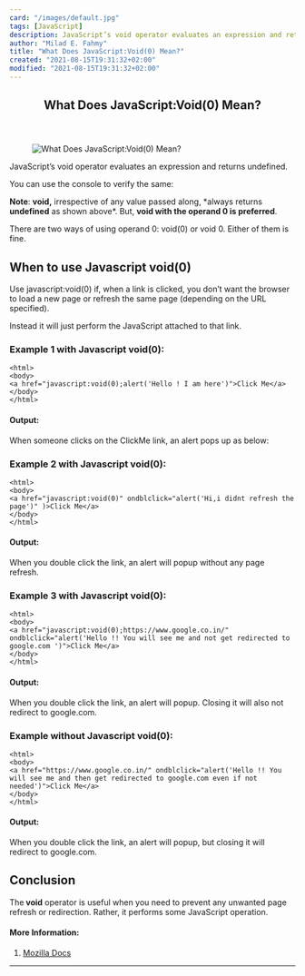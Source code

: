 ```yaml
---
card: "/images/default.jpg"
tags: [JavaScript]
description: JavaScript’s void operator evaluates an expression and return
author: "Milad E. Fahmy"
title: "What Does JavaScript:Void(0) Mean?"
created: "2021-08-15T19:31:32+02:00"
modified: "2021-08-15T19:31:32+02:00"
---
```

<div class="site-wrapper">
<main id="site-main" class="site-main outer">
<div class="inner">
<article class="post-full post tag-javascript ">
<header class="post-full-header">
<h1 class="post-full-title">What Does JavaScript:Void(0) Mean?</h1>
</header>
<figure class="post-full-image">
<picture>
<source media="(max-width: 700px)" sizes="1px" srcset="data:image/gif;base64,R0lGODlhAQABAIAAAAAAAP///yH5BAEAAAAALAAAAAABAAEAAAIBRAA7 1w">
<source media="(min-width: 701px)" sizes="(max-width: 800px) 400px,
(max-width: 1170px) 700px,
1400px" srcset="/news/content/images/size/w300/2020/02/jeremy-thomas-rMmibFe4czY-unsplash.jpg 300w,
/news/content/images/size/w600/2020/02/jeremy-thomas-rMmibFe4czY-unsplash.jpg 600w,
/news/content/images/size/w1000/2020/02/jeremy-thomas-rMmibFe4czY-unsplash.jpg 1000w,
/news/content/images/size/w2000/2020/02/jeremy-thomas-rMmibFe4czY-unsplash.jpg 2000w">
<img onerror="this.style.display='none'" src="/news/content/images/size/w2000/2020/02/jeremy-thomas-rMmibFe4czY-unsplash.jpg" alt="What Does JavaScript:Void(0) Mean?">
</picture>
</figure>
<section class="post-full-content">
<div class="post-content medium-migrated-article">
<p>JavaScript’s void operator evaluates an expression and returns undefined.</p>
<p>You can use the console to verify the same:</p>
<p><strong><strong>Note</strong></strong>: <strong><strong>void</strong>,</strong> irrespective of any value passed along, *always returns <strong><strong>undefined</strong></strong> as shown above*. But, <strong><strong>void with </strong>the <strong>operand 0 is preferred</strong></strong>.</p>
<p>There are two ways of using operand 0: void(0) or void 0. Either of them is fine.</p>
<h2 id="when-to-use-javascript-void-0-">When to use Javascript void(0)</h2>
<p>Use javascript:void(0) if, when a link is clicked, you don’t want the browser to load a new page or refresh the same page (depending on the URL specified).</p>
<p>Instead it will just perform the JavaScript attached to that link.</p>
<h3 id="example-1-with-javascript-void-0-">Example 1 with Javascript void(0):</h3><pre><code class="language-html">&lt;html&gt;
&lt;body&gt;
&lt;a href="javascript:void(0);alert('Hello ! I am here')"&gt;Click Me&lt;/a&gt;
&lt;/body&gt;
&lt;/html&gt;</code></pre>
<h4 id="output-"><strong>Output:</strong></h4>
<p>When someone clicks on the ClickMe link, an alert pops up as below:</p>
<h3 id="example-2-with-javascript-void-0-">Example 2 with Javascript void(0):</h3><pre><code class="language-html">&lt;html&gt;
&lt;body&gt;
&lt;a href="javascript:void(0)" ondblclick="alert('Hi,i didnt refresh the page')" )&gt;Click Me&lt;/a&gt;
&lt;/body&gt;
&lt;/html&gt;</code></pre>
<h4 id="output--1"><strong>Output:</strong></h4>
<p>When you double click the link, an alert will popup without any page refresh.</p>
<h3 id="example-3-with-javascript-void-0-">Example 3 with Javascript void(0):</h3><pre><code class="language-html">&lt;html&gt;
&lt;body&gt;
&lt;a href="javascript:void(0);https://www.google.co.in/"
ondblclick="alert('Hello !! You will see me and not get redirected to google.com ')"&gt;Click Me&lt;/a&gt;
&lt;/body&gt;
&lt;/html&gt;</code></pre>
<h4 id="output--2"><strong>Output:</strong></h4>
<p>When you double click the link, an alert will popup. Closing it will also not redirect to google.com.</p>
<h3 id="example-without-javascript-void-0-">Example without Javascript void(0):</h3><pre><code class="language-html">&lt;html&gt;
&lt;body&gt;
&lt;a href="https://www.google.co.in/" ondblclick="alert('Hello !! You will see me and then get redirected to google.com even if not needed')"&gt;Click Me&lt;/a&gt;
&lt;/body&gt;
&lt;/html&gt;</code></pre>
<h4 id="output--3"><strong>Output:</strong></h4>
<p>When you double click the link, an alert will popup, but closing it will redirect to google.com.</p>
<h2 id="conclusion">Conclusion</h2>
<p>The<strong> <strong>void</strong></strong> operator is useful when you need to prevent any unwanted page refresh or redirection. Rather, it performs some JavaScript operation.</p>
<h4 id="more-information-"><strong>More Information:</strong></h4>
<ol>
<li><a href="https://developer.mozilla.org/en-US/docs/Web/JavaScript/Reference/Operators/void" rel="nofollow">Mozilla Docs</a></li>
</ol>
</div>
<hr>
</section>
</article>
</div>
</main>
</div>
<!-- Google Tag Manager (noscript) -->
<!-- End Google Tag Manager (noscript) -->
